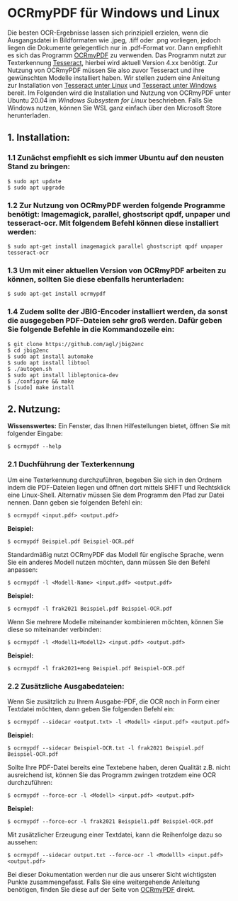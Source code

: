 # OCRmyPDF für Windows und Linux

Die besten OCR-Ergebnisse lassen sich prinzipiell erzielen, wenn die Ausgangsdatei in Bildformaten wie .jpeg, .tiff oder .png vorliegen, jedoch liegen die Dokumente gelegentlich nur in .pdf-Format vor. 
Dann empfiehlt es sich das Programm [OCRmyPDF](https://ocrmypdf.readthedocs.io/en/latest/index.html) zu verwenden. Das Programm nutzt zur Texterkennung [Tesseract](https://tesseract-ocr.github.io/tessdoc/), hierbei wird aktuell Version 4.xx benötigt. Zur Nutzung von OCRmyPDF müssen Sie also zuvor Tesseract und ihre gewünschten Modelle installiert haben. Wir stellen zudem eine Anleitung zur Installation von [Tesseract unter Linux](https://github.com/UB-Mannheim/Tesseract_Dokumentation/blob/main/Tesseract_Doku_Linux.md) und [Tesseract unter Windows](https://github.com/UB-Mannheim/Tesseract_Dokumentation/blob/main/Tesseract_Doku_Windows.md) bereit. 
Im Folgenden wird die Installation und Nutzung von OCRmyPDF unter Ubuntu 20.04 im *Windows Subsystem for Linux* beschrieben. Falls Sie Windows nutzen, können Sie WSL ganz einfach über den Microsoft Store herunterladen.

## 1. Installation:  

### 1.1 Zunächst empfiehlt es sich immer Ubuntu auf den neusten Stand zu bringen:  
```
$ sudo apt update
$ sudo apt upgrade
```
### 1.2 Zur Nutzung von OCRmyPDF werden folgende Programme benötigt: Imagemagick, parallel, ghostscript qpdf, unpaper und tesseract-ocr. Mit folgendem Befehl können diese installiert werden:  
```
$ sudo apt-get install imagemagick parallel ghostscript qpdf unpaper tesseract-ocr
```
### 1.3 Um mit einer aktuellen Version von OCRmyPDF arbeiten zu können, sollten Sie diese ebenfalls herunterladen:  
```
$ sudo apt-get install ocrmypdf
```
### 1.4 Zudem sollte der JBIG-Encoder installiert werden, da sonst die ausgegeben PDF-Dateien sehr groß werden. Dafür geben Sie folgende Befehle in die Kommandozeile ein:  
```
$ git clone https://github.com/agl/jbig2enc
$ cd jbig2enc
$ sudo apt install automake
$ sudo apt install libtool
$ ./autogen.sh
$ sudo apt install libleptonica-dev
$ ./configure && make
$ [sudo] make install
``` 
## 2. Nutzung:
**Wissenswertes:** Ein Fenster, das Ihnen Hilfestellungen bietet, öffnen Sie mit folgender Eingabe:  
```
$ ocrmypdf --help
```
### 2.1 Duchführung der Texterkennung
Um eine Texterkennung durchzuführen, begeben Sie sich in den Ordnern indem die PDF-Dateien liegen und öffnen dort mittels SHIFT und Rechtsklick eine Linux-Shell. Alternativ müssen Sie dem Programm den Pfad zur Datei nennen. Dann geben sie folgenden Befehl ein:  
```
$ ocrmypdf <input.pdf> <output.pdf>
```
**Beispiel:**    
```
$ ocrmypdf Beispiel.pdf Beispiel-OCR.pdf
```
Standardmäßig nutzt OCRmyPDF das Modell für englische Sprache, wenn Sie ein anderes Modell nutzen möchten, dann müssen Sie den Befehl anpassen:  
```
$ ocrmypdf -l <Modell-Name> <input.pdf> <output.pdf>
```
**Beispiel:**  
```
$ ocrmypdf -l frak2021 Beispiel.pdf Beispiel-OCR.pdf
```
Wenn Sie mehrere Modelle miteinander kombinieren möchten, können Sie diese so miteinander verbinden:  
```
$ ocrmypdf -l <Modell1+Modell2> <input.pdf> <output.pdf>
```
**Beispiel:**    
```
$ ocrmypdf -l frak2021+eng Beispiel.pdf Beispiel-OCR.pdf
```
### 2.2 Zusätzliche Ausgabedateien:
Wenn Sie zusätzlich zu Ihrem Ausgabe-PDF, die OCR noch in Form einer Textdatei möchten, dann geben Sie folgenden Befehl ein:
```
$ ocrmypdf --sidecar <output.txt> -l <Modell> <input.pdf> <output.pdf>
```
**Beispiel:**    
```
$ ocrmypdf --sidecar Beispiel-OCR.txt -l frak2021 Beispiel.pdf Beispiel-OCR.pdf
```
Sollte Ihre PDF-Datei bereits eine Textebene haben, deren Qualität z.B. nicht ausreichend ist, können Sie das Programm zwingen trotzdem eine OCR durchzuführen:  
```
$ ocrmypdf --force-ocr -l <Modell> <input.pdf> <output.pdf>
```
**Beispiel:**    
```
$ ocrmypdf --force-ocr -l frak2021 Beispiel1.pdf Beispiel-OCR.pdf
```
Mit zusätzlicher Erzeugung einer Textdatei, kann die Reihenfolge dazu so aussehen:  
```
$ ocrmypdf --sidecar output.txt --force-ocr -l <Modelll> <input.pdf> <output.pdf>
```
Bei dieser Dokumentation werden nur die aus unserer Sicht wichtigsten Punkte zusammengefasst. Falls Sie eine weitergehende Anleitung benötigen, finden Sie diese auf der Seite von [OCRmyPDF](https://ocrmypdf.readthedocs.io/en/latest/cookbook.html#cookbook) direkt.


